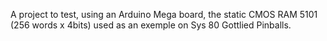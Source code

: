 A project to test, using an Arduino Mega board, the static CMOS RAM 5101 (256 words x 4bits) used as an exemple on Sys 80 Gottlied Pinballs.
